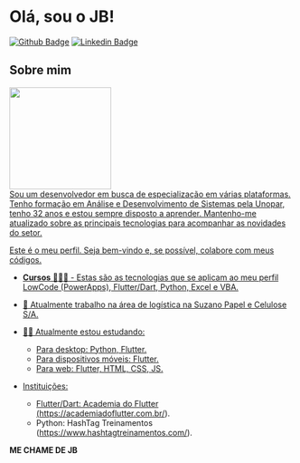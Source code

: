 # Olá, sou o JB!

[![Github Badge](https://img.shields.io/badge/-Github-000?style=flat-square&logo=Github&logoColor=white&link=https://github.com/jbsilvadev)](https://github.com/jbsilvadev)
[![Linkedin Badge](https://img.shields.io/badge/-LinkedIn-blue?style=flat-square&logo=Linkedin&logoColor=white&link=https://www.linkedin.com/in/jbsilvadev/)](https://www.linkedin.com/in/jbsilvadev/)

## Sobre mim
 <div>
  <a href="https://github.com/anaduart">
  <img height="180em" src="https://github-readme-stats.vercel.app/api?username=jbsilvadev&show_icons=true&theme=nord&include_all_commits=true&count_private=false&hide=contribs,prs"/>
</div>
Sou um desenvolvedor em busca de especialização em várias plataformas. Tenho formação em Análise e Desenvolvimento de Sistemas pela Unopar, tenho 32 anos e estou sempre disposto a aprender. Mantenho-me atualizado sobre as principais tecnologias para acompanhar as novidades do setor.

Este é o meu perfil. Seja bem-vindo e, se possível, colabore com meus códigos.

- **Cursos** 👨🏼‍🏫 - Estas são as tecnologias que se aplicam ao meu perfil LowCode (PowerApps), Flutter/Dart, Python, Excel e VBA.

- 🔭 Atualmente trabalho na área de logística na Suzano Papel e Celulose S/A.
- ✍🏼 Atualmente estou estudando:
    - Para desktop: Python, Flutter.
    - Para dispositivos móveis: Flutter.
    - Para web: Flutter, HTML, CSS, JS.
- Instituições:
    - Flutter/Dart: Academia do Flutter (https://academiadoflutter.com.br/).
    - Python: HashTag Treinamentos (https://www.hashtagtreinamentos.com/).

**ME CHAME DE JB**


